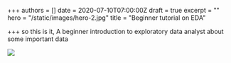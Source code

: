 +++
authors = []
date = 2020-07-10T07:00:00Z
draft = true
excerpt = ""
hero = "/static/images/hero-2.jpg"
title = "Beginner tutorial on EDA"

+++
so this is it, A beginner introduction to exploratory data analyst about some important data

![](/static/images/hero-2.jpg)